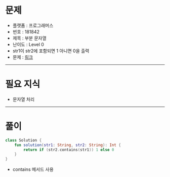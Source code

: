 # 문제
- 플랫폼 : 프로그래머스
- 번호 : 181842
- 제목 : 부분 문자열
- 난이도 : Level 0
- str1이 str2에 포함되면 1 아니면 0을 출력
- 문제 : <a href="https://school.programmers.co.kr/learn/courses/30/lessons/181842" target="_blank">링크</a>

---

# 필요 지식
- 문자열 처리

---

# 풀이
```kotlin
class Solution {
    fun solution(str1: String, str2: String): Int {
        return if (str2.contains(str1)) 1 else 0
    }
}
```
- contains 메서드 사용
